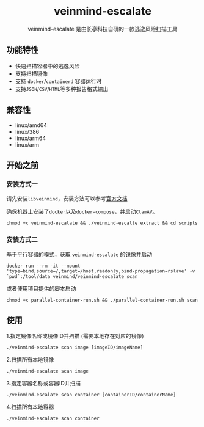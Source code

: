 
<h1 align="center"> veinmind-escalate </h1>

<p align="center">
veinmind-escalate 是由长亭科技自研的一款逃逸风险扫描工具 
</p>

## 功能特性

- 快速扫描容器中的逃逸风险 
- 支持扫描镜像
- 支持 `docker`/`containerd` 容器运行时
- 支持`JSON`/`CSV`/`HTML`等多种报告格式输出

## 兼容性

- linux/amd64
- linux/386
- linux/arm64
- linux/arm

## 开始之前

### 安装方式一

请先安装`libveinmind`，安装方法可以参考[官方文档](https://github.com/chaitin/libveinmind)

确保机器上安装了`docker`以及`docker-compose`，并启动`ClamAV`。

```
chmod +x veinmind-escalate && ./veinmind-escalte extract && cd scripts 
```

### 安装方式二

基于平行容器的模式，获取 `veinmind-escalate` 的镜像并启动
```
docker run --rm -it --mount 'type=bind,source=/,target=/host,readonly,bind-propagation=rslave' -v `pwd`:/tool/data veinmind/veinmind-escalate scan
```

或者使用项目提供的脚本启动
```
chmod +x parallel-container-run.sh && ./parallel-container-run.sh scan
```

## 使用

1.指定镜像名称或镜像ID并扫描 (需要本地存在对应的镜像)

```
./veinmind-escalate scan image [imageID/imageName]
```

2.扫描所有本地镜像

```
./veinmind-escalate scan image
```

3.指定容器名称或容器ID并扫描

```
./veinmind-escalate scan container [containerID/containerName]
```

4.扫描所有本地容器

```
./veinmind-escalate scan container
```

